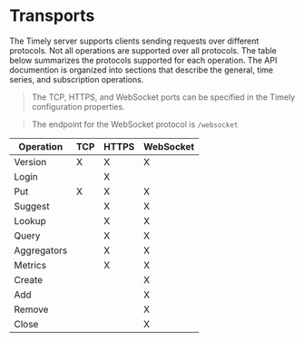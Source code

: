 # Transports

The Timely server supports clients sending requests over different protocols. Not all operations are supported over all protocols. The table below summarizes the protocols supported for each operation. The API documention is organized into sections that describe the general, time series, and subscription operations.

> The TCP, HTTPS, and WebSocket ports can be specified in the Timely configuration properties.

> The endpoint for the WebSocket protocol is `/websocket` 

Operation | TCP | HTTPS | WebSocket
----------|-----|-------|----------
Version     | X | X | X
Login       |   | X |
Put         | X | X | X
Suggest     |   | X | X
Lookup      |   | X | X
Query       |   | X | X
Aggregators |   | X | X
Metrics     |   | X | X
Create      |   |   | X
Add         |   |   | X
Remove      |   |   | X
Close       |   |   | X

